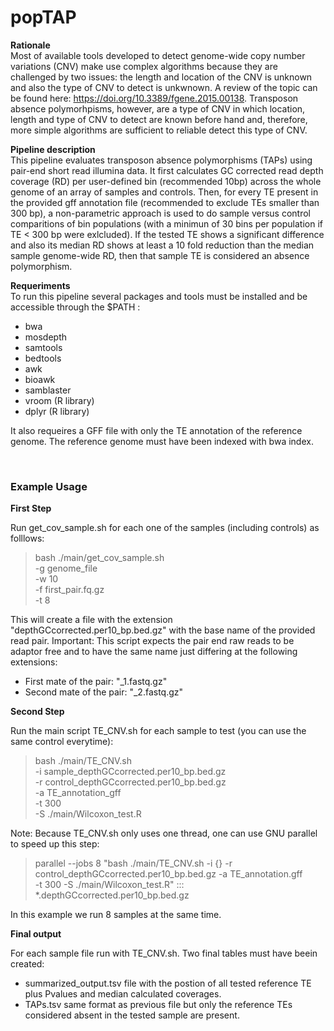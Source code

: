# popTAP


**Rationale** <br>
Most of available tools developed to detect genome-wide copy number variations (CNV) make use complex algorithms because they are challenged by two issues:
the length and location of the CNV is unknown and also the type of CNV to detect is unkwnown. A review of the topic can be found here: https://doi.org/10.3389/fgene.2015.00138. Transposon absence polymorhpisms, however, are a type of CNV in which location, length and type of CNV to detect are known before hand and, therefore, more simple algorithms are sufficient to reliable detect this type of CNV. <br>

**Pipeline description** <br>
This pipeline evaluates transposon absence polymorphisms (TAPs) using pair-end short read illumina data. It first calculates GC corrected read depth coverage (RD) per user-defined bin (recommended 10bp) across the whole genome of an array of samples and controls. Then, for every TE present in the provided gff annotation file (recommended to exclude TEs smaller than 300 bp), a non-parametric approach is used to do sample versus control comparitions of bin populations (with a minimun of 30 bins per population if TE < 300 bp were exlcluded). If the tested TE shows a significant difference and also its median RD shows at least a 10 fold reduction than the median sample genome-wide RD, then that sample TE is considered an absence polymorphism. 

**Requeriments** <br>
To run this pipeline several packages and tools must be installed and be accessible through  the $PATH : 
 
 - bwa
 - mosdepth
 - samtools
 - bedtools
 - awk
 - bioawk
 - samblaster
 - vroom (R library)
 - dplyr (R library)

It also requeires a GFF file with only the TE annotation of the reference genome. 
The reference genome must have been indexed with bwa index. 

<br>

### Example Usage

**First Step**

Run get_cov_sample.sh for each one of the samples (including controls) as folllows:

> bash ./main/get_cov_sample.sh \
> -g genome_file \
> -w 10 \
> -f first_pair.fq.gz \
> -t 8

This will create a file with the extension "depthGCcorrected.per10_bp.bed.gz"  with the base name of the provided read pair.
Important: This script expects the pair end raw reads to be adaptor free and to have the same name just differing at the following extensions:
 - First mate of the pair: "_1.fastq.gz"
 - Second mate of the pair: "_2.fastq.gz"

**Second Step** 

Run the main script TE_CNV.sh for each sample to test (you can use the same control  everytime):

> bash ./main/TE_CNV.sh \
> -i sample_depthGCcorrected.per10_bp.bed.gz \
> -r control_depthGCcorrected.per10_bp.bed.gz \
> -a TE_annotation_gff \
> -t 300  \
> -S ./main/Wilcoxon_test.R

Note: Because TE_CNV.sh only uses one thread, one can use GNU parallel to speed up this step:

> parallel --jobs 8 "bash ./main/TE_CNV.sh -i {} -r control_depthGCcorrected.per10_bp.bed.gz -a TE_annotation.gff \
> -t 300  -S ./main/Wilcoxon_test.R" ::: *.depthGCcorrected.per10_bp.bed.gz

In this example we run 8 samples at the same time. 

**Final output**

For each sample file run with TE_CNV.sh. Two final tables must have beein created:
 -  summarized_output.tsv file  with  the  postion of all tested reference TE plus Pvalues and median calculated coverages. 
 -  TAPs.tsv  same format as previous file  but only the reference TEs considered absent in the tested sample are present. 
